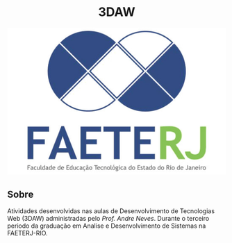 <div align="center">

# 3DAW

![Logo da Faeterj-rio](imagem/faeterj.jpg)
</div>

## Sobre
<p>
    Atividades desenvolvidas nas aulas de Desenvolvimento de Tecnologias Web (3DAW) administradas pelo <em>Prof. Andre Neves</em>. Durante o terceiro periodo da graduação em Analise e Desenvolvimento de Sistemas na FAETERJ-RIO.
</p>
